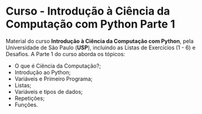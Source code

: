 # Curso - Introdução à Ciência da Computação com Python Parte 1

Material do curso **Introdução à Ciência da Computação com Python**, pela Universidade de São Paulo (**USP**), incluindo as Listas de 
Exercícios (1 - 6) e Desafios.
A Parte 1 do curso aborda os tópicos: 

* O que é Ciência da Computação?;
* Introdução ao Python;
* Variáveis e Primeiro Programa;
* Listas;
* Variáveis e tipos de dados;
* Repetições;
* Funções.
